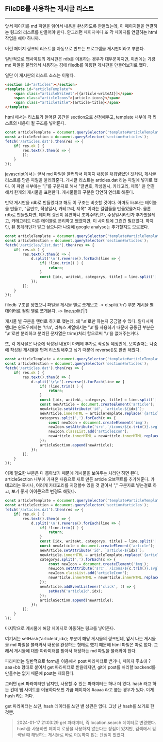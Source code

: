 ## FileDB를 사용하는 게시글 리스트

---

앞서 페이지를 md 파일을 읽어서 내용을 완성하도록 만들었는데, 이 페이지들을 연결하는 링크의 리스트를 만들어야 한다.
안그러면 페이지마다 또 각 페이지를 연결하는 html 작업을 해야 하니까.

이런 페이지 링크의 리스트를 자동으로 만드는 프로그램을 게시판이라고 부른다.

일반적으로 웹사이트의 게시판은 rdb를 이용하는 경우가 대부분이지만, 이번에는 기왕 md 파일을 불러와서 사용하는 김에 filedb를 이용한 게시판을 만들어보기로 했다.

일단 이 게시판의 리스트 소스는 이렇다.

```html
<section id="articles"></section>
<template id="articleTemplate">
    <span class="articleWriteAt">[{article-writeAt}]</span>
    <span class="articleIcons">{article-icons}</span>
    <span class="articleTitle">{article-title}</span>
</template>
```

html 에서는 리스트가 들어갈 공간을 section으로 선점해두고,
template 내부에 각 리스트의 내용이 될 구조를 넣어둔다.

```javascript
const articleTemplate = document.querySelector('template#articleTemplate').innerHTML;
const articleSection = document.querySelector('section#articles');
fetch('/articles.dat').then(res => {
    if( res.ok ) {
        res.text().then(d => {
        });
    }
});
```

javascript에서는 앞서 md 파일을 불러와서 페이지 내용을 채워넣었던 것처럼, 게시글 리스트를 담은 파일을 불러와준다.
게시글 리스트는 articles.dat 라는 파일에 넣기로 했다.
이 파일 내부에는 "|"를 구분자로 해서 "글번호, 작성일시, 카테고리, 제목" 을 연결해서 한개의 게시물을 표현한다.
게시물들의 구분은 당연히 엔터로 해준다.

만약 게시판을 rdb로 만들었다고 해도 이 구조는 비슷할 것이다.
아마도 list라는 테이블을 만들고, "글번호, 작성일시, 카테고리, 제목" 이라는 컬럼들을 만들었을거다.
물론 rdb로 만들었다면, 데이터 갱신이 유연하니 조회수라던가, 수정일시라던가 추가했을테고, 카테고리도 다른 테이블로 분리하고 했겠지만,
이 사이트에 그런건 필요없다.
하지만, 뷰 통계라던가 알고 싶으니까 나중에 google analyse는 추가할지도 모르겠다.

```javascript
const articleTemplate = document.querySelector('template#articleTemplate').innerHTML;
const articleSection = document.querySelector('section#articles');
fetch('/articles/list.dat').then(res => {
    if( res.ok ) {
        res.text().then(d => {
            d.split('\n').reverse().forEach(line => {
                if( !line.trim() ) {
                    return;
                }
                const [idx, writeAt, categorys, title] = line.split('|');
            });
        });
    }
});
```

filedb 구조를 정했으니 파일을 게시물 별로 쪼개보고 -> d.split('\n') 부분
게시물 별 데이터르 컬럼 별로 쪼개본다. -> line.split('|')

게시물 별 구분을 엔터로 하기로 했는데, 왜 '\n'로만 하는지 궁금할 수 있다.
알다시피 엔터는 윈도우에서는 '\r\n', 리눅스 계열에서는 '\n'를 사용하기 때문에 공통된 부분은 '\n'로만 분리하고
분리된 문자열은 trim()처리 함으로써 '\r'을 없애주는거다.

또, 각 게시물은 나중에 작성된 내용이 아래에 추가로 작성될 예정인데, 보여줄때는 나중에 작성된 게시물을 먼저 리스팅해주고 싶기 때문에 reverse()도 한번 해줬다.

```javascript
const articleTemplate = document.querySelector('template#articleTemplate').innerHTML;
const articleSection = document.querySelector('section#articles');
fetch('/articles.dat').then(res => {
    if( res.ok ) {
        res.text().then(d => {
            d.split('\r\n').reverse().forEach(line => {
                if( !line.trim() ) {
                    return;
                }
                const [idx, writeAt, categorys, title] = line.split('|');
                const newArticle = document.createElement('article');
                newArticle.setAttribute('id', `article-${idx}`);
                newArticle.innerHTML = articleTemplate.replace('{article-writeAt}',writeAt).replace('{article-title}',title);
                categorys.split(',').forEach(c => {
                    const newIcon = document.createElement('img');
                    newIcon.setAttribute('src',`/icons/${c.trim()}.svg`);
                    newIcon.classList.add('articleIcon');
                    newArticle.innerHTML = newArticle.innerHTML.replace('{article-icons}',newIcon.outerHTML);
                });
                articleSection.append(newArticle);
            });
        });
    }
});
```

이제 필요한 부분은 다 뽑아냈기 때문에 게시물을 보여주는 처리만 하면 된다.
articleSection 내부에 가져온 내용으로 새로 만든 article 오브젝트를 추가해준다.
카테고리는 혹시나, 여러개 카테고리를 지정할수 있을 것 같아서 "," 구분자로 넣는걸로 하고, 보기 좋게 아이콘으로 변경도 해줬다.

```javascript
const articleTemplate = document.querySelector('template#articleTemplate').innerHTML;
const articleSection = document.querySelector('section#articles');
fetch('/articles.dat').then(res => {
    if( res.ok ) {
        res.text().then(d => {
            d.split('\n').reverse().forEach(line => {
                if( !line.trim() ) {
                    return;
                }
                const [idx, writeAt, categorys, title] = line.split('|');
                const newArticle = document.createElement('article');
                newArticle.setAttribute('id', `article-${idx}`);
                newArticle.innerHTML = articleTemplate.replace('{article-writeAt}',writeAt).replace('{article-title}',title);
                categorys.split(',').forEach(c => {
                    const newIcon = document.createElement('img');
                    newIcon.setAttribute('src',`/icons/${c.trim()}.svg`);
                    newIcon.classList.add('articleIcon');
                    newArticle.innerHTML = newArticle.innerHTML.replace('{article-icons}',newIcon.outerHTML);
                });
                newArticle.addEventListener('click', () => {
                    setHash('articleId',idx);
                });
                articleSection.append(newArticle);
            });
        });
    }
});
```

마지막으로 게시물에 해당 페이지로 이동하는 링크를 넣어준다.

여기서는 setHash('articleId',idx); 부분이 해당 게시물의 링크인데, 앞서 나는 게시물을 md 파일을 불러와서 내용을 완성하는 형태로 했기 때문에 html 파일은 따로 없다.
그래서 게시물에 대한 파라미터를 받아서 해당하는 md 파일을 불러와야 한다.

파라미터는 일반적으로 form을 이용해서 post 파라미터로 받거나, 페이지 주소에 ?aaa=bb 형태로 붙여서 get 파라미터로 받을테지만,
git에 post를 처리할 backend를 만들수는 없기 때문에 post는 제외된다.

그러면 get 파라미터만 남지만, 사용할 수 있는 파라미터는 하나 더 있다.
hash 라고 하는 건데 웹 사이트를 이용하다보면 가끔 페이지에 #aaaa 라고 붙는 경우가 있다. 이게 hash 라는 거다.

get 파라미터는 쓰던, hash 데이터를 쓰던 별 상관은 없다.
그냥 난 hash를 쓰기로 한 것뿐.

> 2024-01-17 21:03:29
> get 파라미터, 즉 location.search 데이터로 변경했다.
> hash를 사용하면 페이지 로딩을 사용하지 않는다는 장점이 있지만, 검색에서 검색될 때 해당하는 게시물로 바로 이동하지 않는 단점이 있었다.